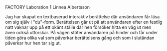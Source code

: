 FACTORY
Laboration 1
Linnea Albertsson

Jag har skapat en textbaserad interaktiv berättelse där användaren får läsa om sig själv i "du"-form. Berättelsen går ut på att användaren efter en festlig natt vaknar upp på ett okänt ställe där hen försöker hitta en väg ut men även också utforskar. På vägen stöter användaren på hinder och får under tiden göra olika val som påverkar berättelsens gång och som i slutändan påverkar hur hen tar sig ut.

